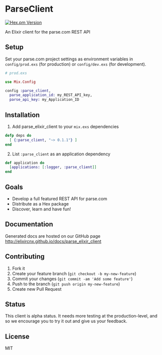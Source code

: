 # ParseClient
[![Hex.pm
Version](http://img.shields.io/hexpm/v/parse_client.svg)](https://hex.pm/packages/parse_client)

An Elixir client for the parse.com REST API

## Setup

Set your parse.com project settings as environment variables in
`config/prod.exs` (for production) or `config/dev.exs` (for development).

  ```elixir    
  # prod.exs

  use Mix.Config

  config :parse_client,
    parse_application_id: my_REST_API_key,
    parse_api_key: my_Application_ID
  ```

## Installation

1. Add parse_elixir_client to your `mix.exs` dependencies

  ```elixir
  defp deps do
    [ {:parse_client, "~> 0.1.1"} ]
  end
  ```

2. List `:parse_client` as an application dependency

  ```elixir
  def application do
    [applications: [:logger, :parse_client]]
  end
  ```

## Goals

- Develop a full featured REST API for parse.com
- Distribute as a Hex package
- Discover, learn and have fun!

## Documentation

Generated docs are hosted on our GitHub page
http://elixircnx.github.io/docs/parse_elixir_client

## Contributing

1. Fork it
2. Create your feature branch (`git checkout -b my-new-feature`)
3. Commit your changes (`git commit -am 'Add some feature'`)
4. Push to the branch (`git push origin my-new-feature`)
5. Create new Pull Request

## Status

This client is alpha status. It needs more testing at the production-level,
and so we encourage you to try it out and give us your feedback.

## License
MIT
